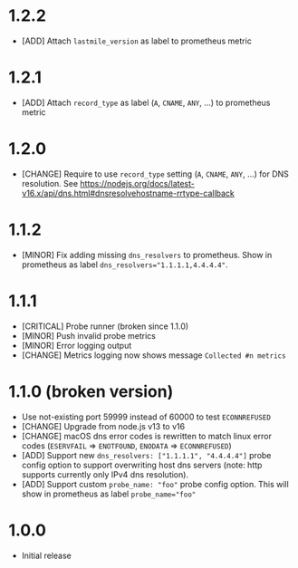 # 1.2.2

- [ADD] Attach `lastmile_version` as label to prometheus metric

# 1.2.1

- [ADD] Attach `record_type` as label (`A`, `CNAME`, `ANY`, ...) to prometheus metric

# 1.2.0

- [CHANGE] Require to use `record_type` setting (`A`, `CNAME`, `ANY`, ...) for DNS resolution. See https://nodejs.org/docs/latest-v16.x/api/dns.html#dnsresolvehostname-rrtype-callback

# 1.1.2

- [MINOR] Fix adding missing `dns_resolvers` to prometheus. Show in prometheus as label `dns_resolvers="1.1.1.1,4.4.4.4"`.

# 1.1.1

- [CRITICAL] Probe runner (broken since 1.1.0)
- [MINOR] Push invalid probe metrics
- [MINOR] Error logging output
- [CHANGE] Metrics logging now shows message `Collected #n metrics`

# 1.1.0 (broken version)

- Use not-existing port 59999 instead of 60000 to test `ECONNREFUSED`
- [CHANGE] Upgrade from node.js v13 to v16
- [CHANGE] macOS dns error codes is rewritten to match linux error codes (`ESERVFAIL` => `ENOTFOUND`, `ENODATA` => `ECONNREFUSED`)
- [ADD] Support new `dns_resolvers: ["1.1.1.1", "4.4.4.4"]` probe config option to support overwriting host dns servers (note: http supports currently only IPv4 dns resolution).
- [ADD] Support custom `probe_name: "foo"` probe config option. This will show in prometheus as label `probe_name="foo"` 

# 1.0.0

- Initial release
